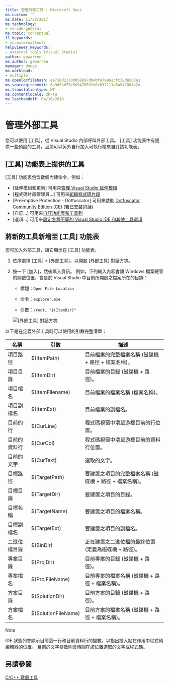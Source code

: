 ```yaml
---
title: 管理外部工具 | Microsoft Docs
ms.custom: ''
ms.date: 11/20/2017
ms.technology:
- vs-ide-general
ms.topic: conceptual
f1_keywords:
- vs.externaltools
helpviewer_keywords:
- external tools [Visual Studio]
author: gewarren
ms.author: gewarren
manager: douge
ms.workload:
- multiple
ms.openlocfilehash: ea718d2170d058897db4bfa7a9a2cfc32da563a1
ms.sourcegitcommit: 6a9d5bd75e50947659fd6c837111a6a547884e2a
ms.translationtype: HT
ms.contentlocale: zh-TW
ms.lasthandoff: 04/16/2018
---
```

# <a name="manage-external-tools"></a>管理外部工具

您可以使用 [工具]，從 Visual Studio 內部呼叫外部工具。 [工具] 功能表中有提供一些預設的工具，且您可以另外自行加入可執行檔來自訂該功能表。

## <a name="tools-available-on-the-tools-menu"></a>[工具] 功能表上提供的工具

[工具] 功能表包含數個內建命令，例如：

* [延伸模組和更新] 可用來[管理 Visual Studio 延伸模組](finding-and-using-visual-studio-extensions.md)
* [程式碼片段管理員...] 可用來[組織程式碼片段](code-snippets.md)
* [PreEmptive Protection - Dotfuscator] 可用來啟動 [Dotfuscator Community Edition (CE)](dotfuscator/index.md) (若[已安裝](dotfuscator/install.md)的話)
* [自訂...] 可用來[自訂功能表和工具列](how-to-customize-menus-and-toolbars-in-visual-studio.md)
* [選項...] 可用來[設定各種不同的 Visual Studio IDE 和其他工具選項](reference/options-dialog-box-visual-studio.md)

## <a name="add-new-tools-to-the-tools-menu"></a>將新的工具新增至 [工具] 功能表

您可加入外部工具，讓它顯示在 [工具] 功能表。

1. 依序選擇 [工具] > [外部工具]，以開啟 [外部工具] 對話方塊。

1. 按一下 [加入]，然後填入資訊。 例如，下列輸入內容會讓 Windows 檔案總管的開啟位置，會是於 Visual Studio 中目前所開啟之檔案所在的目錄：

   * 標題：`Open File Location`

   * 命令：`explorer.exe`

   * 引數：`/root, "$(ItemDir)"`

   ![[外部工具] 對話方塊](media/external-tools-dialog.png)

以下是在定義外部工具時可以使用的引數完整清單：

|名稱|引數|描述|  
|----------|--------------|-----------------|  
|項目路徑|$(ItemPath)|目前檔案的完整檔案名稱 (磁碟機 + 路徑 + 檔案名稱)。|  
|項目目錄|$(ItemDir)|目前檔案的目錄 (磁碟機 + 路徑)。|  
|項目檔名|$(ItemFilename)|目前檔案的檔案名稱 (檔案名稱)。|  
|項目副檔名|$(ItemExt)|目前檔案的副檔名。|  
|目前的行|$(CurLine)|程式碼視窗中滑鼠游標目前的行位置。|  
|目前的資料行|$(CurCol)|程式碼視窗中滑鼠游標目前的資料行位置。|  
|目前的文字|$(CurText)|選取的文字。|  
|目標路徑|$(TargetPath)|要建置之項目的完整檔案名稱 (磁碟機 + 路徑 + 檔案名稱)。|  
|目標目錄|$(TargetDir)|要建置之項目的目錄。|  
|目標名稱|$(TargetName)|要建置之項目的檔案名稱。|  
|目標副檔名|$(TargetExt)|要建置之項目的副檔名。|  
|二進位檔目錄|$(BinDir)|正在建置之二進位檔的最終位置 (定義為磁碟機 + 路徑)。|  
|專案目錄|$(ProjDir)|目前專案的目錄 (磁碟機 + 路徑)。|  
|專案檔名|$(ProjFileName)|目前專案的檔案名稱 (磁碟機 + 路徑 + 檔案名稱)。|  
|方案目錄|$(SolutionDir)|目前方案的目錄 (磁碟機 + 路徑)。|  
|方案檔名|$(SolutionFileName)|目前方案的檔案名稱 (磁碟機 + 路徑 + 檔案名稱)。|

> [!NOTE]
> IDE 狀態列會顯示目前這一行和目前資料行的變數，以指出插入點在作用中程式碼編輯器的位置。 目前的文字變數則會傳回在該位置選取的文字或程式碼。

## <a name="see-also"></a>另請參閱

[C/C++ 建置工具](/cpp/build/reference/c-cpp-build-tools)
